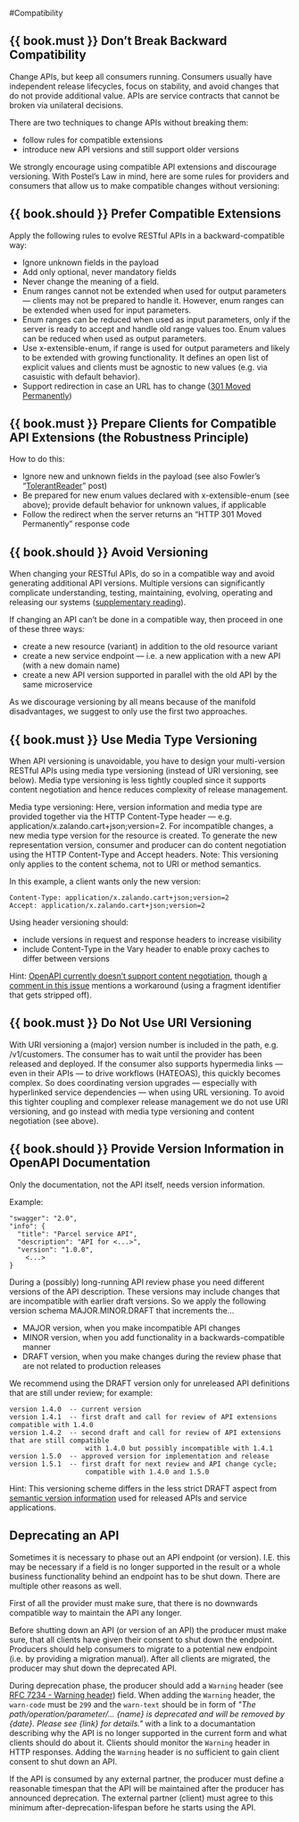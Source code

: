 #Compatibility

## {{ book.must }} Don’t Break Backward Compatibility

Change APIs, but keep all consumers
running. Consumers usually have independent release lifecycles, focus on
stability, and avoid changes that do not provide additional value. APIs are
service contracts that cannot be broken via unilateral decisions.

There are two techniques to change APIs without breaking them:

- follow rules for compatible extensions
- introduce new API versions and still support older versions

We strongly encourage using compatible API extensions and discourage versioning.
With Postel’s Law in mind, here are some rules for providers and consumers that
allow us to make compatible changes without versioning:

## {{ book.should }} Prefer Compatible Extensions

Apply the following rules to evolve RESTful APIs in a backward-compatible way:

* Ignore unknown fields in the payload
* Add only optional, never mandatory fields
* Never change the meaning of a field.
* Enum ranges cannot not be extended when used for output parameters — clients
  may not be prepared to handle it. However, enum ranges can be extended when
  used for input parameters.
* Enum ranges can be reduced when used as input parameters, only if the server
  is ready to accept and handle old range values too. Enum values can be reduced
  when used as output parameters.
* Use x-extensible-enum, if range is used for output parameters and likely to
  be extended with growing functionality. It defines an open list of explicit
  values and clients must be agnostic to new values (e.g. via casuistic with
  default behavior).
* Support redirection in case an URL has to change
 ([301 Moved Permanently](https://en.wikipedia.org/wiki/HTTP_301))


## {{ book.must }} Prepare Clients for Compatible API Extensions (the Robustness Principle)

How to do this:

* Ignore new and unknown fields in the payload (see also Fowler’s
  “[TolerantReader](http://martinfowler.com/bliki/TolerantReader.html)” post)
* Be prepared for new enum values declared with x-extensible-enum (see above);
  provide default behavior for unknown values, if applicable
* Follow the redirect when the server returns an “HTTP 301 Moved Permanently” response code

## {{ book.should }} Avoid Versioning

When changing your RESTful APIs,
do so in a compatible way and avoid generating additional API versions. Multiple
versions can significantly complicate understanding, testing, maintaining,
evolving, operating and releasing our systems ([supplementary reading](http://martinfowler.com/articles/enterpriseREST.html)).

If changing an API can’t be done in a compatible way, then proceed in one of these
three ways:

* create a new resource (variant) in addition to the old resource variant
* create a new service endpoint — i.e. a new application with a new API (with a new domain name)
* create a new API version supported in parallel with the old API by the same microservice

As we discourage versioning by all means because of the manifold disadvantages, we suggest to only use the first two approaches.

## {{ book.must }} Use Media Type Versioning

When API versioning is unavoidable, you have to design your multi-version
RESTful APIs using media type versioning (instead of URI versioning, see below).
Media type versioning is less tightly coupled since it supports content
negotiation and hence reduces complexity of release management.

Media type versioning: Here, version information and media type are provided
together via the HTTP Content-Type header — e.g.
application/x.zalando.cart+json;version=2. For incompatible changes, a new
media type version for the resource is created. To generate the new
representation version, consumer and producer can do content negotiation using
the HTTP Content-Type and Accept headers. Note: This versioning only applies to
the content schema, not to URI or method semantics.

In this example, a client wants only the new version:

    Content-Type: application/x.zalando.cart+json;version=2
    Accept: application/x.zalando.cart+json;version=2

Using header versioning should:

* include versions in request and response headers to increase visibility
* include Content-Type in the Vary header to enable proxy caches to differ between versions

Hint: [OpenAPI currently doesn’t support content
negotiation](https://github.com/OAI/OpenAPI-Specification/issues/146), though [a comment in this
issue](https://github.com/OAI/OpenAPI-Specification/issues/146#issuecomment-117288707) mentions
a workaround (using a fragment identifier that
gets stripped off).

## {{ book.must }} Do Not Use URI Versioning

With URI versioning a (major) version number is included in the path, e.g.
/v1/customers. The consumer has to wait until the provider has been released
and deployed. If the consumer also supports hypermedia links — even in their
APIs — to drive workflows (HATEOAS), this quickly becomes complex. So does
coordinating version upgrades — especially with hyperlinked service
dependencies — when using URL versioning. To avoid this tighter coupling and
complexer release management we do not use URI versioning, and go instead with
media type versioning and content negotiation (see above).

## {{ book.should }} Provide Version Information in OpenAPI Documentation

Only the documentation, not the API itself, needs version information.

Example:

    "swagger": "2.0",
    "info": {
      "title": "Parcel service API",
      "description": "API for <...>",
      "version": "1.0.0",
        <...>
    }

During a (possibly) long-running API review phase you need different versions
of the API description. These versions may include changes that are incompatible
with earlier draft versions. So we apply the following version schema
MAJOR.MINOR.DRAFT that increments the...

* MAJOR version, when you make incompatible API changes
* MINOR version, when you add functionality in a backwards-compatible manner
* DRAFT version, when you make changes during the review phase that are not
  related to production releases

We recommend using the DRAFT version only for unreleased API definitions that
are still under review; for example:

    version 1.4.0  -- current version
    version 1.4.1  -- first draft and call for review of API extensions compatible with 1.4.0
    version 1.4.2  -- second draft and call for review of API extensions that are still compatible
                       with 1.4.0 but possibly incompatible with 1.4.1
    version 1.5.0  -- approved version for implementation and release
    version 1.5.1  -- first draft for next review and API change cycle;
                       compatible with 1.4.0 and 1.5.0

Hint: This versioning scheme differs in the less strict DRAFT aspect from
[semantic version information](http://semver.org) used for released APIs and
service applications.

## Deprecating an API

Sometimes it is necessary to phase out an API endpoint (or version). I.E. this may be necessary if a field is no longer supported in the result or a whole business functionality behind an endpoint has to be shut down. There are multiple other reasons as well.

First of all the provider must make sure, that there is no downwards compatible way to maintain the API any longer.

Before shutting down an API (or version of an API) the producer must make sure, that all clients have given their consent to shut down the endpoint. Producers should help consumers to migrate to a potential new endpoint (i.e. by providing a migration manual). After all clients are migrated, the producer may shut down the deprecated API.

During deprecation phase, the producer should add a `Warning` header (see [RFC 7234 - Warning header](https://tools.ietf.org/html/rfc7234#section-5.5)) field. When adding the `Warning` header, the `warn-code` must be `299` and the `warn-text` should be in form of *"The path/operation/parameter/... {name} is deprecated and will be removed by {date}. Please see {link} for details."* with a link to a documantation describing why the API is no longer supported in the current form and what clients should do about it. Clients should monitor the `Warning` header in HTTP responses. Adding the `Warning` header is no sufficient to gain client consent to shut down an API.

If the API is consumed by any external partner, the producer must define a reasonable timespan that the API will be maintained after the producer has announced deprecation. The external partner (client) must agree to this minimum after-deprecation-lifespan before he starts using the API.
